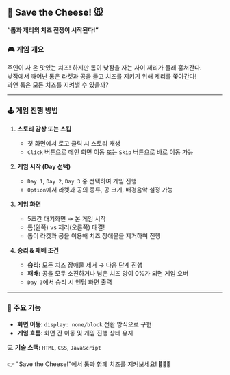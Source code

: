 ## 🧀 Save the Cheese! 🐭  

**“톰과 제리의 치즈 전쟁이 시작된다!”**  

### 🎮 게임 개요  
주인이 사 온 맛있는 치즈! 하지만 톰이 낮잠을 자는 사이 제리가 몰래 훔쳐간다.  
낮잠에서 깨어난 톰은 라켓과 공을 들고 치즈를 지키기 위해 제리를 쫓아간다!  
과연 톰은 모든 치즈를 지켜낼 수 있을까?  

---

### 🕹️ 게임 진행 방법  
1. **스토리 감상 또는 스킵**  
   - 첫 화면에서 로고 클릭 시 스토리 재생  
   - `Click` 버튼으로 메인 화면 이동 또는 `Skip` 버튼으로 바로 이동 가능  

2. **게임 시작 (Day 선택)**  
   - `Day 1`, `Day 2`, `Day 3` 중 선택하여 게임 진행  
   - `Option`에서 라켓과 공의 종류, 공 크기, 배경음악 설정 가능  

3. **게임 화면**  
   - 5초간 대기화면 → 본 게임 시작  
   - 톰(왼쪽) vs 제리(오른쪽) 대결!  
   - 톰이 라켓과 공을 이용해 치즈 장애물을 제거하며 진행  

4. **승리 & 패배 조건**  
   - **승리:** 모든 치즈 장애물 제거 → 다음 단계 진행  
   - **패배:** 공을 모두 소진하거나 남은 치즈 양이 0%가 되면 게임 오버  
   - `Day 3`에서 승리 시 엔딩 화면 출력  

---

### 🔧 주요 기능  
- **화면 이동**: `display: none/block` 전환 방식으로 구현  
- **게임 흐름**: 화면 간 이동 및 게임 진행 상태 유지  

💻 **기술 스택:** `HTML`, `CSS`, `JavaScript`  

👉 "Save the Cheese!"에서 톰과 함께 치즈를 지켜보세요! 🧀🐱🐭  
